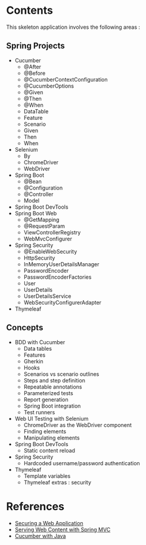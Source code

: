 # Contents
This skeleton application involves the following areas :

## Spring Projects
* Cucumber
    - @After
    - @Before
    - @CucumberContextConfiguration
    - @CucumberOptions
    - @Given
    - @Then
    - @When
    - DataTable
    - Feature
    - Scenario
    - Given
    - Then
    - When
* Selenium
    - By
    - ChromeDriver
    - WebDriver
* Spring Boot
    - @Bean
    - @Configuration
    - @Controller
    - Model
* Spring Boot DevTools
* Spring Boot Web
    - @GetMapping
    - @RequestParam
    - ViewControllerRegistry
    - WebMvcConfigurer
* Spring Security
    - @EnableWebSecurity
    - HttpSecurity
    - InMemoryUserDetailsManager
    - PasswordEncoder
    - PasswordEncoderFactories
    - User
    - UserDetails
    - UserDetailsService
    - WebSecurityConfigurerAdapter
* Thymeleaf

## Concepts
* BDD with Cucumber
    - Data tables
    - Features
    - Gherkin
    - Hooks
    - Scenarios vs scenario outlines
    - Steps and step definition
    - Repeatable annotations
    - Parameterized tests
    - Report generation
    - Spring Boot integration
    - Test runners
* Web UI Testing with Selenium
    - ChromeDriver as the WebDriver component
    - Finding elements
    - Manipulating elements
* Spring Boot DevTools
    - Static content reload
* Spring Security
    - Hardcoded username/password authentication
* Thymeleaf
    - Template variables
    - Thymeleaf extras : security

# References
* [Securing a Web Application](https://spring.io/guides/gs/securing-web/)
* [Serving Web Content with Spring MVC](https://spring.io/guides/gs/serving-web-content/)
* [Cucumber with Java](https://testautomationu.applitools.com/cucumber-java-tutorial/)
